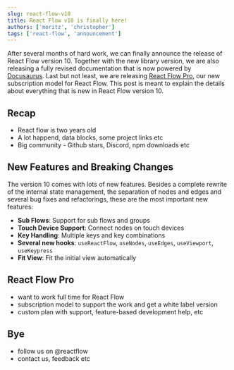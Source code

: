 ```yaml
---
slug: react-flow-v10
title: React Flow v10 is finally here!
authors: ['moritz', 'christopher']
tags: ['react-flow', 'announcement']
---
```


After several months of hard work, we can finally announce the release of React Flow version 10. Together with the new library version, we are also releasing a fully revised documentation that is now powered by [Docusaurus](https://docusaurus.io/). Last but not least, we are releasing [React Flow Pro](https://pro.reactflow.dev), our new subscription model for React Flow. This post is meant to explain the details about everything that is new in React Flow version 10.

## Recap

- React flow is two years old
- A lot happend, data blocks, some project links etc
- Big community - Github stars, Discord, npm downloads etc

## New Features and Breaking Changes

The version 10 comes with lots of new features. Besides a complete rewrite of the internal state management, the separation of nodes and edges and several bug fixes and refactorings, these are the most important new features:

- **Sub Flows**: Support for sub flows and groups
- **Touch Device Support**: Connect nodes on touch devices
- **Key Handling**: Multiple keys and key combinations
- **Several new hooks**: `useReactFlow`, `useNodes`, `useEdges`, `useViewport`, `useKeypress`
- **Fit View**: Fit the initial view automatically

## React Flow Pro

- want to work full time for React Flow
- subscription model to support the work and get a white label version
- custom plan with support, feature-based development help, etc

## Bye

- follow us on @reactflow
- contact us, feedback etc
